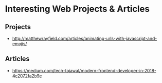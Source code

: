 # Interesting Web Projects & Articles #
## Projects ##
* http://matthewrayfield.com/articles/animating-urls-with-javascript-and-emojis/

## Articles ##
* https://medium.com/tech-tajawal/modern-frontend-developer-in-2018-4c2072fa2b9c
